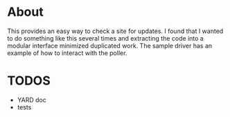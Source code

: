 # About
This provides an easy way to check a site for updates. I found that I wanted to
do something like this several times and extracting the code into a modular
interface minimized duplicated work. The sample driver has an example of how to
interact with the poller.

# TODOS
- YARD doc
- tests
